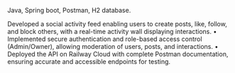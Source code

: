 
Java, Spring boot, Postman, H2 database.

Developed a social activity feed enabling users to create posts, like, follow, and block others, with a real-time
activity wall displaying interactions.
• Implemented secure authentication and role-based access control (Admin/Owner), allowing moderation of
users, posts, and interactions.
• Deployed the API on Railway Cloud with complete Postman documentation, ensuring accurate and accessible
endpoints for testing.

